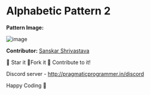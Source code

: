 # Alphabetic Pattern 2

**Pattern Image:**


![image](/Patterns/Alphabetic_Patterns/img/alphabeticpattern2.png)

**Contributor:** [Sanskar Shrivastava](https://github.com/SanskarSh)

:star2: Star it :fork_and_knife:Fork it :handshake: Contribute to it!

Discord server  - http://pragmaticprogrammer.in/discord

Happy Coding :purple_heart:
